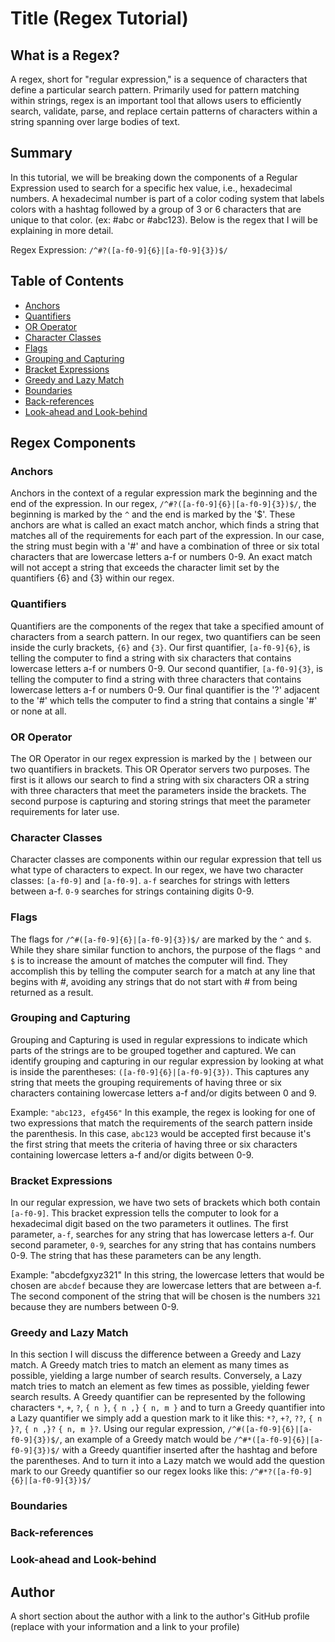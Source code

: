 # Title (Regex Tutorial)

## What is a Regex? 
A regex, short for "regular expression," is a sequence of characters that define a particular search pattern. Primarily used for pattern matching within strings, regex is an important tool that allows users to efficiently search, validate, parse, and replace certain patterns of characters within a string spanning over large bodies of text. 

## Summary

In this tutorial, we will be breaking down the components of a Regular Expression used to search for a specific hex value, i.e., hexadecimal numbers. A hexadecimal number is part of a color coding system that labels colors with a hashtag followed by a group of 3 or 6 characters that are unique to that color. (ex: #abc or #abc123).
Below is the regex that I will be explaining in more detail.  

Regex Expression: `/^#?([a-f0-9]{6}|[a-f0-9]{3})$/` 


## Table of Contents

- [Anchors](#anchors)
- [Quantifiers](#quantifiers)
- [OR Operator](#or-operator)
- [Character Classes](#character-classes)
- [Flags](#flags)
- [Grouping and Capturing](#grouping-and-capturing)
- [Bracket Expressions](#bracket-expressions)
- [Greedy and Lazy Match](#greedy-and-lazy-match)
- [Boundaries](#boundaries)
- [Back-references](#back-references)
- [Look-ahead and Look-behind](#look-ahead-and-look-behind)

## Regex Components

### Anchors
Anchors in the context of a regular expression mark the beginning and the end of the expression. In our regex, `/^#?([a-f0-9]{6}|[a-f0-9]{3})$/`, the beginning is marked by the `^` and the end is marked by the '$'. These anchors are what is called an exact match anchor, which finds a string that matches all of the requirements for each part of the expression. In our case, the string must begin with a '#' and have a combination of three or six total characters that are lowercase letters a-f or numbers 0-9. An exact match will not accept a string that exceeds the character limit set by the quantifiers {6} and {3} within our regex. 

### Quantifiers
Quantifiers are the components of the regex that take a specified amount of characters from a search pattern. In our regex, two quantifiers can be seen inside the curly brackets, `{6}` and `{3}`. Our first quantifier, `[a-f0-9]{6}`, is telling the computer to find a string with six characters that contains lowercase letters a-f or numbers 0-9. Our second quantifier,  `[a-f0-9]{3}`, is telling the computer to find a string with three characters that contains lowercase letters a-f or numbers 0-9. Our final quantifier is the '?' adjacent to the '#' which tells the computer to find a string that contains a single '#' or none at all. 

### OR Operator
The OR Operator in our regex expression is marked by the `|` between our two quantifiers in brackets. This OR Operator servers two purposes. The first is it allows our search to find a string with six characters OR a string with three characters that meet the parameters inside the brackets. The second purpose is capturing and storing strings that meet the parameter requirements for later use. 

### Character Classes
Character classes are components within our regular expression that tell us what type of characters to expect. In our regex, we have two character classes: `[a-f0-9]` and `[a-f0-9]`. 
`a-f` searches for strings with letters between a-f. `0-9` searches for strings containing digits 0-9.

### Flags
The flags for `/^#([a-f0-9]{6}|[a-f0-9]{3})$/` are marked by the `^` and `$`. While they share similar function to anchors, the purpose of the flags `^` and `$` is to increase the amount of matches the computer will find. They accomplish this by telling the computer search for a match at any line that begins with #, avoiding any strings that do not start with # from being returned as a result. 

### Grouping and Capturing
Grouping and Capturing is used in regular expressions to indicate which parts of the strings are to be grouped together and captured. We can identify grouping and capturing in our regular expression by looking at what is inside the parentheses: `([a-f0-9]{6}|[a-f0-9]{3})`. This captures any string that meets the grouping requirements of having three or six characters containing lowercase letters a-f and/or digits between 0 and 9.

Example: `"abc123, efg456"` In this example, the regex is looking for one of two expressions that match the requirements of the search pattern inside the parenthesis. In this case, `abc123` would be accepted first because it's the first string that meets the criteria of having three or six characters containing lowercase letters a-f and/or digits between 0-9.

### Bracket Expressions
In our regular expression, we have two sets of brackets which both contain `[a-f0-9]`. This bracket expression tells the computer to look for a hexadecimal digit based on the two parameters it outlines. The first parameter, `a-f`, searches for any string that has lowercase letters a-f. Our second parameter, `0-9`, searches for any string that has contains numbers 0-9. The string that has these parameters can be any length. 

Example: "abcdefgxyz321" In this string, the lowercase letters that would be chosen are `abcdef` because they are lowercase letters that are between a-f. The second component of the string that will be chosen is the numbers `321` because they are numbers between 0-9.

### Greedy and Lazy Match
In this section I will discuss the difference between a Greedy and Lazy match. A Greedy match tries to match an element as many times as possible, yielding a large number of search results. Conversely, a Lazy match tries to match an element as few times as possible, yielding fewer search results. A Greedy quantifier can be represented by the following characters `*`, `+`, `?`, `{ n }`, `{ n ,}` `{ n, m }` and to turn a Greedy quantifier into a Lazy quantifier we simply add a question mark to it like this: `*?`, `+?`, `??`, `{ n }?`, `{ n ,}?` `{ n, m }?`. Using our regular expression,  `/^#([a-f0-9]{6}|[a-f0-9]{3})$/`, an example of a Greedy match would be `/^#*([a-f0-9]{6}|[a-f0-9]{3})$/` with a Greedy quantifier inserted after the hashtag and before the parentheses. And to turn it into a Lazy match we would add the question mark to our Greedy quantifier so our regex looks like this: `/^#*?([a-f0-9]{6}|[a-f0-9]{3})$/` 

### Boundaries

### Back-references

### Look-ahead and Look-behind

## Author

A short section about the author with a link to the author's GitHub profile (replace with your information and a link to your profile)
